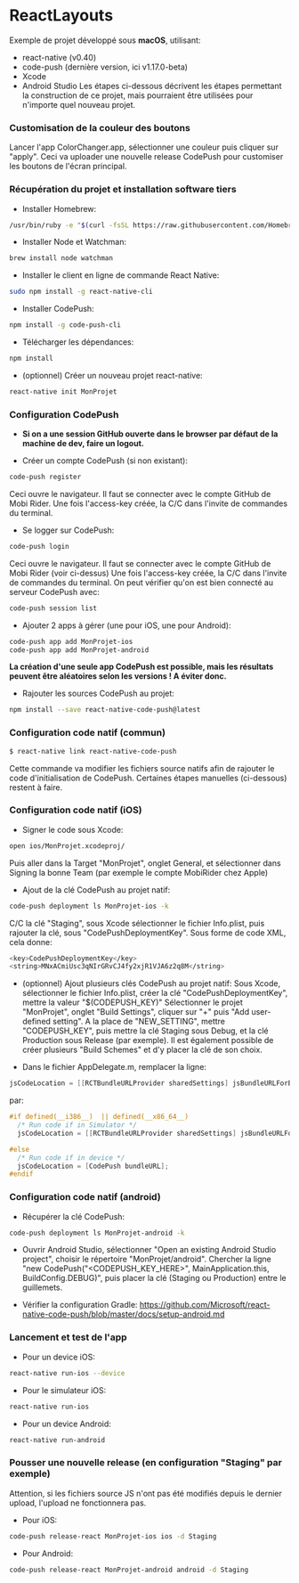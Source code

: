 ReactLayouts
============

Exemple de projet développé sous **macOS**, utilisant:
- react-native (v0.40)
- code-push (dernière version, ici v1.17.0-beta)
- Xcode
- Android Studio
Les étapes ci-dessous décrivent les étapes permettant la construction de ce projet, mais pourraient être utilisées pour n'importe quel nouveau projet.


### Customisation de la couleur des boutons
Lancer l'app ColorChanger.app, sélectionner une couleur puis cliquer sur "apply". 
Ceci va uploader une nouvelle release CodePush pour customiser les boutons de l'écran principal.


### Récupération du projet et installation software tiers

- Installer Homebrew:
```sh
/usr/bin/ruby -e "$(curl -fsSL https://raw.githubusercontent.com/Homebrew/install/master/install)"
```

- Installer Node et Watchman:
```sh
brew install node watchman
```

- Installer le client en ligne de commande React Native:
```sh
sudo npm install -g react-native-cli
```

- Installer CodePush:
```sh
npm install -g code-push-cli
```

- Télécharger les dépendances:
```sh
npm install
```

- (optionnel) Créer un nouveau projet react-native:
```sh
react-native init MonProjet
```


### Configuration CodePush

- **Si on a une session GitHub ouverte dans le browser par défaut de la machine de dev, faire un logout.**

- Créer un compte CodePush (si non existant):
```sh
code-push register
```
Ceci ouvre le navigateur. Il faut se connecter avec le compte GitHub de Mobi Rider.
Une fois l'access-key créée, la C/C dans l'invite de commandes du terminal.


- Se logger sur CodePush:
```sh
code-push login
```
Ceci ouvre le navigateur. Il faut se connecter avec le compte GitHub de Mobi Rider (voir ci-dessus)
Une fois l'access-key créée, la C/C dans l'invite de commandes du terminal.
On peut vérifier qu'on est bien connecté au serveur CodePush avec:
```sh
code-push session list
```

- Ajouter 2 apps à gérer (une pour iOS, une pour Android):
```sh
code-push app add MonProjet-ios
code-push app add MonProjet-android
```
**La création d'une seule app CodePush est possible, mais les résultats peuvent être aléatoires selon les versions ! A éviter donc.**


- Rajouter les sources CodePush au projet:
```sh
npm install --save react-native-code-push@latest
```


### Configuration code natif (commun)
```sh
$ react-native link react-native-code-push
```
Cette commande va modifier les fichiers source natifs afin de rajouter le code d'initialisation de CodePush. Certaines étapes manuelles (ci-dessous) restent à faire.


### Configuration code natif (iOS)

- Signer le code sous Xcode:
```sh
open ios/MonProjet.xcodeproj/
```
Puis aller dans la Target "MonProjet", onglet General, et sélectionner dans Signing la bonne Team (par exemple le compte MobiRider chez Apple)

- Ajout de la clé CodePush au projet natif:
```sh
code-push deployment ls MonProjet-ios -k
```

C/C la clé "Staging", sous Xcode sélectionner le fichier Info.plist, puis rajouter la clé, sous "CodePushDeploymentKey". Sous forme de code XML, cela donne:
```sh
<key>CodePushDeploymentKey</key>
<string>MNxACmiUsc3qNIrGRvCJ4fy2xjR1VJA6z2q8M</string>
```

- (optionnel) Ajout plusieurs clés CodePush au projet natif:
Sous Xcode, sélectionner le fichier Info.plist, créer la clé "CodePushDeploymentKey", mettre la valeur "$(CODEPUSH_KEY)"
Sélectionner le projet "MonProjet", onglet "Build Settings", cliquer sur "+" puis "Add user-defined setting".
A la place de "NEW_SETTING", mettre "CODEPUSH_KEY", puis mettre la clé Staging sous Debug, et la clé Production sous Release (par exemple).
Il est également possible de créer plusieurs "Build Schemes" et d'y placer la clé de son choix.

- Dans le fichier AppDelegate.m, remplacer la ligne:
```objective-c
jsCodeLocation = [[RCTBundleURLProvider sharedSettings] jsBundleURLForBundleRoot:@"index.ios" fallbackResource:nil];
```
par:
```objective-c
#if defined(__i386__)  || defined(__x86_64__)
  /* Run code if in Simulator */
  jsCodeLocation = [[RCTBundleURLProvider sharedSettings] jsBundleURLForBundleRoot:@"index.ios" fallbackResource:nil];

#else
  /* Run code if in device */
  jsCodeLocation = [CodePush bundleURL];
#endif
```


### Configuration code natif (android)

- Récupérer la clé CodePush:
```sh
code-push deployment ls MonProjet-android -k
```

- Ouvrir Android Studio, sélectionner "Open an existing Android Studio project", choisir le répertoire "MonProjet/android".
Chercher la ligne "new CodePush("<CODEPUSH_KEY_HERE>", MainApplication.this, BuildConfig.DEBUG)", puis placer la clé (Staging ou Production) entre le guillemets.

- Vérifier la configuration Gradle:
https://github.com/Microsoft/react-native-code-push/blob/master/docs/setup-android.md



### Lancement et test de l'app

- Pour un device iOS:
```sh
react-native run-ios --device
```

- Pour le simulateur iOS:
```sh
react-native run-ios
```

- Pour un device Android:
```sh
react-native run-android
```


### Pousser une nouvelle release (en configuration "Staging" par exemple)

Attention, si les fichiers source JS n'ont pas été modifiés depuis le dernier upload, l'upload ne fonctionnera pas.
- Pour iOS:
```sh
code-push release-react MonProjet-ios ios -d Staging
```

- Pour Android:
```sh
code-push release-react MonProjet-android android -d Staging
```

